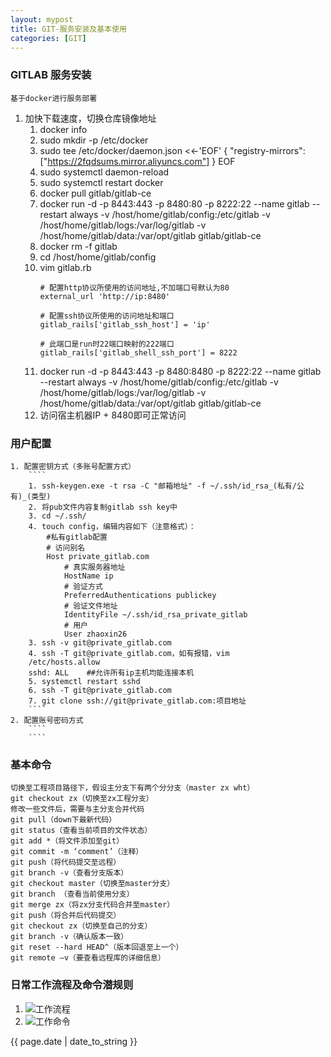 ```yaml
---
layout: mypost
title: GIT-服务安装及基本使用
categories: [GIT]
---
```


### GITLAB 服务安装


    基于docker进行服务部署

1. 加快下载速度，切换仓库镜像地址
    1. docker info
    2. sudo mkdir -p /etc/docker
    3. sudo tee /etc/docker/daemon.json <<-'EOF'
        {
        "registry-mirrors": ["https://2fqdsums.mirror.aliyuncs.com"]
        }
        EOF
    4. sudo systemctl daemon-reload
    5. sudo systemctl restart docker
    6. docker pull gitlab/gitlab-ce
    7. docker run -d  -p 8443:443 -p 8480:80 -p 8222:22 --name gitlab --restart always -v /host/home/gitlab/config:/etc/gitlab -v /host/home/gitlab/logs:/var/log/gitlab -v /host/home/gitlab/data:/var/opt/gitlab gitlab/gitlab-ce
    8. docker rm -f gitlab
    9. cd /host/home/gitlab/config
    10. vim gitlab.rb
        ````
        # 配置http协议所使用的访问地址,不加端口号默认为80
        external_url 'http://ip:8480'

        # 配置ssh协议所使用的访问地址和端口
        gitlab_rails['gitlab_ssh_host'] = 'ip'

        # 此端口是run时22端口映射的222端口
        gitlab_rails['gitlab_shell_ssh_port'] = 8222
        ````
    11. docker run -d  -p 8443:443 -p 8480:8480 -p 8222:22 --name gitlab --restart always -v /host/home/gitlab/config:/etc/gitlab -v /host/home/gitlab/logs:/var/log/gitlab -v /host/home/gitlab/data:/var/opt/gitlab gitlab/gitlab-ce
    12. 访问宿主机器IP + 8480即可正常访问
### 用户配置
    1. 配置密钥方式（多账号配置方式）
        ````
        1. ssh-keygen.exe -t rsa -C "邮箱地址" -f ~/.ssh/id_rsa_(私有/公有)_(类型)
        2. 将pub文件内容复制gitlab ssh key中
        3. cd ~/.ssh/
        4. touch config，编辑内容如下（注意格式）：
            #私有gitlab配置
            # 访问别名
            Host private_gitlab.com
                # 真实服务器地址
                HostName ip
                # 验证方式
                PreferredAuthentications publickey
                # 验证文件地址
                IdentityFile ~/.ssh/id_rsa_private_gitlab
                # 用户
                User zhaoxin26
        3. ssh -v git@private_gitlab.com
        4. ssh -T git@private_gitlab.com，如有报错，vim
        /etc/hosts.allow
        sshd: ALL    ##允许所有ip主机均能连接本机
        5. systemctl restart sshd
        6. ssh -T git@private_gitlab.com
        7. git clone ssh://git@private_gitlab.com:项目地址
        ````
    2. 配置账号密码方式
        ````
        ````

### 基本命令
````
切换至工程项目路径下，假设主分支下有两个分分支（master zx wht）
git checkout zx（切换至zx工程分支）
修改一些文件后，需要与主分支合并代码
git pull（down下最新代码）
git status（查看当前项目的文件状态）
git add *（将文件添加至git）
git commit -m ‘comment’（注释）
git push（将代码提交至远程）
git branch -v（查看分支版本）
git checkout master（切换至master分支）
git branch （查看当前使用分支）
git merge zx（将zx分支代码合并至master）
git push（将合并后代码提交）
git checkout zx（切换至自己的分支）
git branch -v（确认版本一致）
git reset --hard HEAD^（版本回退至上一个）
git remote –v（要查看远程库的详细信息）
````
### 日常工作流程及命令潜规则
1. ![工作流程]({{site.context}}/static/img/git/git-flow.png)
2. ![工作命令]({{site.context}}/static/img/git/git-command.png)



{{ page.date | date_to_string }}
